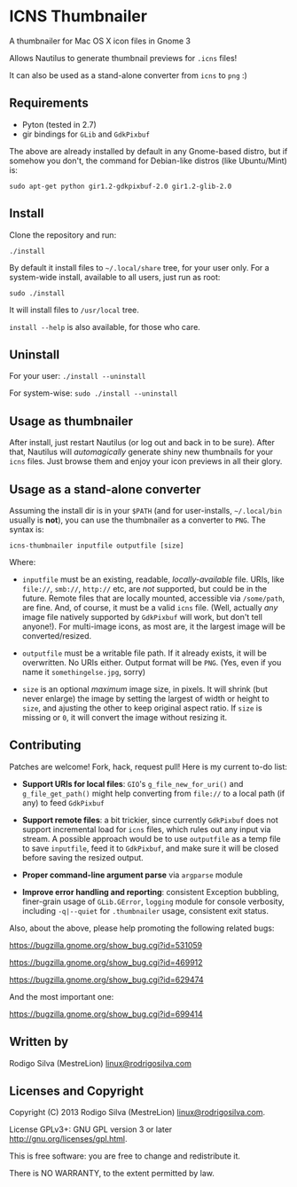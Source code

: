 ICNS Thumbnailer
================

A thumbnailer for Mac OS X icon files in Gnome 3

Allows Nautilus to generate thumbnail previews for `.icns`  files!

It can also be used as a stand-alone converter from `icns` to `png` :)

Requirements
------------

- Pyton (tested in 2.7)
- gir bindings for `GLib` and `GdkPixbuf`

The above are already installed by default in any Gnome-based distro, but if somehow you don't, the command for Debian-like distros (like Ubuntu/Mint) is:

`sudo apt-get python gir1.2-gdkpixbuf-2.0 gir1.2-glib-2.0`

Install
-------

Clone the repository and run:

`./install`

By default it install files to `~/.local/share` tree, for your user only. For a system-wide install, available to all users, just run as root:

`sudo ./install`

It will install files to `/usr/local` tree.

`install --help` is also available, for those who care.

Uninstall
---------

For your user: `./install --uninstall`

For system-wise: `sudo ./install --uninstall`

Usage as thumbnailer
--------------------

After install, just restart Nautilus (or log out and back in to be sure). After that, Nautilus will *automagically* generate shiny new thumbnails for your `icns` files. Just browse them and enjoy your icon previews in all their glory.

Usage as a stand-alone converter
--------------------------------

Assuming the install dir is in your `$PATH` (and for user-installs, `~/.local/bin` usually is **not**), you can use the thumbnailer as a converter to `PNG`. The syntax is:

`icns-thumbnailer inputfile outputfile [size]`

Where:

- `inputfile` must be an existing, readable, *locally-available* file. URIs, like `file://`, `smb://`, `http://` etc, are *not* supported, but could be in the future. Remote files that are locally mounted, accessible via `/some/path`, are fine. And, of course, it must be a valid `icns` file. (Well, actually *any* image file natively  supported by `GdkPixbuf` will work, but don't tell anyone!). For multi-image icons, as most are, it the largest image will be converted/resized.

- `outputfile` must be a writable file path. If it already exists, it will be overwritten. No URIs either. Output format will be `PNG`. (Yes, even if you name it `somethingelse.jpg`, sorry)

- `size` is an optional *maximum* image size, in pixels. It will shrink (but never enlarge) the image by setting the largest of width or height to `size`, and ajusting the other to keep original aspect ratio. If `size` is missing or `0`, it will convert the image without resizing it.

Contributing
------------

Patches are welcome! Fork, hack, request pull! Here is my current to-do list:

- **Support URIs for local files**: `GIO`'s `g_file_new_for_uri()` and `g_file_get_path()` might help converting from `file://` to a local path (if any) to feed `GdkPixbuf`

- **Support remote files**: a bit trickier, since currently `GdkPixbuf` does not support incremental load for `icns` files, which rules out any input via stream. A possible approach would be to use  `outputfile` as a temp file to save `inputfile`, feed it to `GdkPixbuf`, and make sure it will be closed before saving the resized output.

- **Proper command-line argument parse** via `argparse` module

- **Improve error handling and reporting**: consistent Exception bubbling, finer-grain usage of `GLib.GError`, `logging` module for console verbosity, including `-q|--quiet` for `.thumbnailer` usage, consistent exit status.

Also, about the above, please help promoting the following related bugs:

https://bugzilla.gnome.org/show_bug.cgi?id=531059

https://bugzilla.gnome.org/show_bug.cgi?id=469912

https://bugzilla.gnome.org/show_bug.cgi?id=629474

And the most important one:

https://bugzilla.gnome.org/show_bug.cgi?id=699414

Written by
----------

Rodigo Silva (MestreLion) <linux@rodrigosilva.com>

Licenses and Copyright
----------------------

Copyright (C) 2013 Rodigo Silva (MestreLion) <linux@rodrigosilva.com>.

License GPLv3+: GNU GPL version 3 or later <http://gnu.org/licenses/gpl.html>.

This is free software: you are free to change and redistribute it.

There is NO WARRANTY, to the extent permitted by law.

